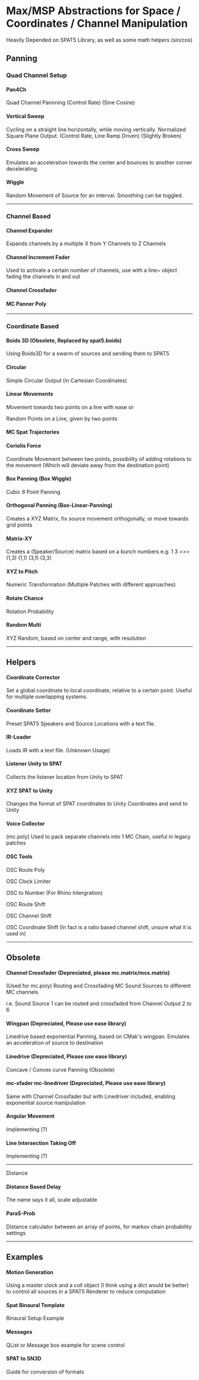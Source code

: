 # Max/MSP Abstractions for Space / Coordinates / Channel Manipulation

Heavily Depended on SPAT5 Library, as well as some math helpers (sin/cos)

## Panning

### Quad Channel Setup

#### Pan4Ch
Quad Channel Pannning (Control Rate) (Sine Cosine)

#### Vertical Sweep
Cycling on a straight line horizontally, while moving vertically. Normalized Square Plane Output. (Control Rate, Line Ramp Driven) (Slightly Broken)

#### Cross Sweep
Emulates an acceleration towards the center and bounces to another corner decelerating.

#### Wiggle
Random Movement of Source for an interval. Smoothing can be toggled.

---
### Channel Based

#### Channel Expander
Expands channels by a multiple X from Y Channels to Z Channels  

#### Channel Increment Fader
Used to activate a certain number of channels, use with a line~ object fading the channels in and out

#### Channel Crossfader
#### MC Panner Poly
---
### Coordinate Based

#### Boids 3D (Obsolete, Replaced by spat5.boids)
Using Boids3D for a swarm of sources and sending them to SPAT5

#### Circular
Simple Circular Output (in Cartesian Coordinates)

#### Linear Movements
Movement towards two points on a line with ease or

Random Points on a Line, given by two points

#### MC Spat Trajectories

#### Coriolis Force
Coordinate Movement between two points, possibility of adding rotations to the movement (Which will deviate away from the destination point)

#### Box Panning (Box Wiggle)
Cubic 8 Point Panning

#### Orthogonal Panning (Box-Linear-Panning)
Creates a XYZ Matrix, fix source movement orthogonally, or move towards grid points

#### Matrix-XY
Creates a (Speaker/Source) matrix based on a bunch numbers
e.g. 1 3 >>> (1,3) (1,1) (3,1) (3,3)

#### XYZ to Pitch
Numeric Transformation (Multiple Patches with different approaches)

#### Rotate Chance
Rotation Probability

#### Random Multi
XYZ Random, based on center and range, with resolution

---

## Helpers

#### Coordinate Corrector
Set a global coordinate to local coordinate, relative to a certain point. Useful for multiple overlapping systems.

#### Coordinate Setter
Preset SPAT5 Speakers and Source Locations with a text file.

#### IR-Loader
Loads IR with a text file. (Unknown Usage)

#### Listener Unity to SPAT
Collects the listener location from Unity to SPAT

#### XYZ SPAT to Unity
Changes the format of SPAT coordinates to Unity Coordinates and send to Unity

#### Voice Collector
(mc.poly) Used to pack separate channels into 1 MC Chain, useful in legacy patches

#### OSC Tools
OSC Route Poly

OSC Clock Limiter

OSC to Number (For Rhino Intergration) 

OSC Route Shift

OSC Channel Shift

OSC Coordinate Shift (In fact is a ratio based channel shift, unsure what it is used in)

---
## Obsolete

#### Channel Crossfader (Depreciated, please mc.matrix/mcs.matrix)
(Used for mc.poly) Routing and Crossfading MC Sound Sources to different MC channels

i.e. Sound Source 1 can be routed and crossfaded from Channel Output 2 to 6

#### Wingpan (Depreciated, Please use ease library)
Linedrive based exponential Panning, based on CMak's wingpan. Emulates an acceleration of source to destination 

#### Linedrive (Depreciated, Please use ease library)
Concave / Convex curve Panning (Obsolete)

#### mc-xfader mc-linedriver (Depreciated, Please use ease library)
Same with Channel Crossfader but with Linedriver included, enabling exponential source manipulation 

#### Angular Movement
Implementing (?)

#### Line Intersection Taking Off
Implementing (?)

---
Distance

#### Distance Based Delay
The name says it all, scale adjustable

#### ParaS-Prob
Distance calculator between an array of points, for markov chain probability settings

---

## Examples

#### Motion Generation
Using a master clock and a coll object (I think using a dict would be better) to control all sources in a SPAT5 Renderer to reduce computation

#### Spat Binaural Template
Binaural Setup Example

#### Messages
QList or Message box example for scene control

#### SPAT to SN3D
Guide for conversion of formats

